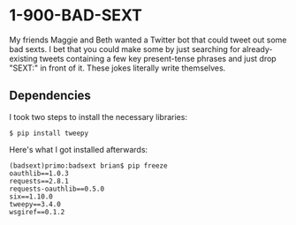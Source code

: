 # 1-900-BAD-SEXT

My friends Maggie and Beth wanted a Twitter bot that could tweet out some bad
sexts. I bet that you could make some by just searching for already-existing
tweets containing a few key present-tense phrases and just drop "SEXT:" in
 front of it. These jokes literally write themselves.
 
## Dependencies

I took two steps to install the necessary libraries:

```
$ pip install tweepy
```

Here's what I got installed afterwards:

```
(badsext)primo:badsext brian$ pip freeze
oauthlib==1.0.3
requests==2.8.1
requests-oauthlib==0.5.0
six==1.10.0
tweepy==3.4.0
wsgiref==0.1.2
```
